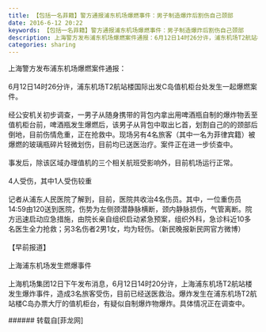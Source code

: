 ```yaml
---
title: 【包括一名菲籍】警方通报浦东机场爆燃事件：男子制造爆炸后割伤自己颈部
date: 2016-6-12 20:22
keywords: 【包括一名菲籍】警方通报浦东机场爆燃事件：男子制造爆炸后割伤自己颈部
description: 上海警方发布浦东机场爆燃案件通报：6月12日14时26分许，浦东机场T2航站楼国际出发C岛值机柜台处发生一起爆燃案件。经公安机关初步调查，一男子从随身携带的背包内拿出用啤酒瓶自制的爆炸物丢至值机柜台前，啤酒瓶发生爆燃后，该男子从背包中取出匕首，划割自己的的颈部后倒地，目前伤情危重，正在抢救中。现场另有4名旅客（其中一名为菲律宾籍）被爆燃的玻璃瓶碎片轻微划伤，目前均已送医治疗。案件正在进一步侦查中。事发后，除该区域办理值机的三个相关航班受影响外，目前机场运行正常。4人受伤，其中1人受伤较重记者从浦东人民医院了解到，目前，医院共收治4名伤员。其中，一位重伤员14:59由120送到医院，伤势为左侧颈潜静脉横断，颈内静脉损伤，气管离断。院方迅速启动应急措施，由院长亲自组织启动紧急预案，组织外科，急诊科近10多名医生全力抢救；另3名伤者2男1女，均为轻伤。（新民晚报新民网官方微博）【早前报道】上海浦东机场发生燃爆事件上海机场集团12日下午发布消息，6月12日14时20分许，上海浦东机场T2航站楼发生爆炸事件，造成3名旅客受伤，目前已经送医救治。爆炸发生在浦东机场T2航站楼C岛办票大厅的值机柜台，有疑似自制爆炸物爆炸。具体情况正在调查中。
categories: sharing
---
```

<td class="t_f" id="postmessage_347449">

上海警方发布浦东机场爆燃案件通报：<br/>
<br/>
6月12日14时26分许，浦东机场T2航站楼国际出发C岛值机柜台处发生一起爆燃案件。<br/>
<br/>
经公安机关初步调查，一男子从随身携带的背包内拿出用啤酒瓶自制的爆炸物丢至值机柜台前，啤酒瓶发生爆燃后，该男子从背包中取出匕首，划割自己的的颈部后倒地，目前伤情危重，正在抢救中。现场另有4名旅客（其中一名为菲律宾籍）被爆燃的玻璃瓶碎片轻微划伤，目前均已送医治疗。案件正在进一步侦查中。<br/>
<br/>
事发后，除该区域办理值机的三个相关航班受影响外，目前机场运行正常。<br/>
<br/>
4人受伤，其中1人受伤较重<br/>
<br/>
记者从浦东人民医院了解到，目前，医院共收治4名伤员。其中，一位重伤员14:59由120送到医院，伤势为左侧颈潜静脉横断，颈内静脉损伤，气管离断。院方迅速启动应急措施，由院长亲自组织启动紧急预案，组织外科，急诊科近10多名医生全力抢救；另3名伤者2男1女，均为轻伤。（新民晚报新民网官方微博）<br/>
<br/>
【早前报道】<br/>
<br/>
上海浦东机场发生燃爆事件<br/>
<br/>
上海机场集团12日下午发布消息，6月12日14时20分许，上海浦东机场T2航站楼发生爆炸事件，造成3名旅客受伤，目前已经送医救治。爆炸发生在浦东机场T2航站楼C岛办票大厅的值机柜台，有疑似自制爆炸物爆炸。具体情况正在调查中。<br/>
<img alt="" border="0" class="zoom" data-cf-modified-73e8f2cf8957149700fc8200-="" file="http://www.flw.ph/data/appbyme/upload/image/201606/12/bwnp0AFwS5ne.jpg" id="aimg_mf2FZ" lazyloadthumb="1" onclick="" onmouseover="" src="http://www.flw.ph/data/appbyme/upload/image/201606/12/bwnp0AFwS5ne.jpg"/><br/>
</td>
###### 转载自[菲龙网]